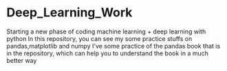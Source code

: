 # Deep_Learning_Work
Starting a new phase of coding machine learning + deep learning with python
In this repository, you can see my some practice stuffs on pandas,matplotlib and numpy I've some practice of the pandas book that is in the repository, which can help you to understand the book in a much better way
